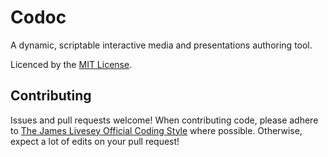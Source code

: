 # Codoc
A dynamic, scriptable interactive media and presentations authoring tool.

Licenced by the [MIT License](LICENCE.md).

## Contributing
Issues and pull requests welcome! When contributing code, please adhere to
[The James Livesey Official Coding Style](https://github.com/James-Livesey/James-Livesey/blob/main/codestyle.md)
where possible. Otherwise, expect a lot of edits on your pull request!